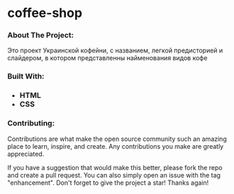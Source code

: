 # coffee-shop
<h3>About The Project:</h3>
    <p>Это проект Украинской кофейни, с названием, легкой предисторией и слайдером, в котором представленны найменования видов кофе</p>
<h3>Built With: <h3>
  <ul>
    <li>HTML</li>
    <li>CSS</li>
  </ul>
  <h3>Contributing:</h3>
  <p>Contributions are what make the open source community such an amazing place to learn, inspire, and create. Any contributions you make are greatly appreciated.</p>
  <p>If you have a suggestion that would make this better, please fork the repo and create a pull request. You can also simply open an issue with the tag "enhancement". Don't forget to give the project a star! Thanks again!</p>
  
